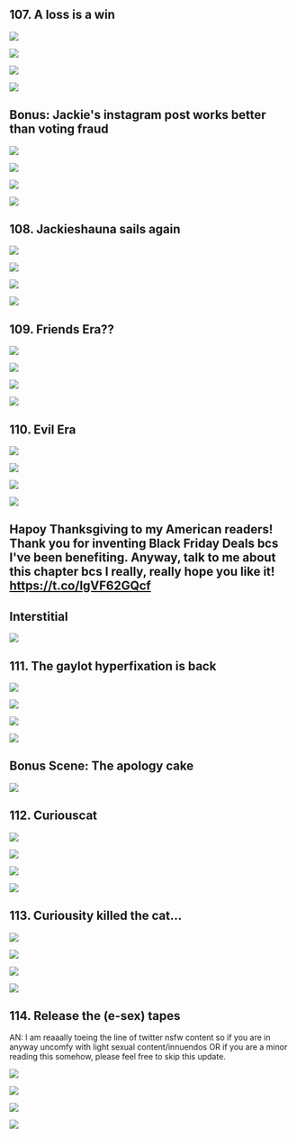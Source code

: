## 107. A loss is a win 

![](https://pbs.twimg.com/media/F_kQ7QuaAAAwIIV.jpg) 

![](https://pbs.twimg.com/media/F_kQ7bkb0AAJGuy.jpg) 

![](https://pbs.twimg.com/media/F_kQ7nZbUAA9_1l.jpg) 

![](https://pbs.twimg.com/media/F_kQ70DaEAA1K49.jpg)


## Bonus: Jackie's instagram post works better than voting fraud 

![](https://pbs.twimg.com/media/F_kYnbta4AAqhJH.jpg) 

![](https://pbs.twimg.com/media/F_kYnrOb0AAEXpQ.jpg) 

![](https://pbs.twimg.com/media/F_kYn5pbIAA_avc.jpg) 

![](https://pbs.twimg.com/media/F_kYoI5acAASwyt.jpg)


## 108. Jackieshauna sails again 

![](https://pbs.twimg.com/media/F_khO00aQAALMQe.jpg) 

![](https://pbs.twimg.com/media/F_khPEOa8AAzZ8n.jpg) 

![](https://pbs.twimg.com/media/F_khPR_aAAAqVnr.jpg) 

![](https://pbs.twimg.com/media/F_khPhEaIAEWAAM.jpg)


## 109. Friends Era?? 

![](https://pbs.twimg.com/media/F_krgO9bcAAfPcN.jpg) 

![](https://pbs.twimg.com/media/F_krgd3bkAANTZW.jpg) 

![](https://pbs.twimg.com/media/F_krgpVawAANxqV.jpg) 

![](https://pbs.twimg.com/media/F_krg30aYAA8Jsd.jpg)


## 110. Evil Era 

![](https://pbs.twimg.com/media/F_kzukQaEAAgUkY.jpg) 

![](https://pbs.twimg.com/media/F_kzuxdbIAAlUbx.jpg) 

![](https://pbs.twimg.com/media/F_kzvAXacAAgjmJ.jpg) 

![](https://pbs.twimg.com/media/F_kzvOibYAAbLP-.jpg)


## Hapoy Thanksgiving to my American readers! Thank you for inventing Black Friday  Deals bcs I've been benefiting. Anyway, talk to me about this chapter bcs I really, really hope you like it! https://t.co/IgVF62GQcf

## Interstitial

![](https://pbs.twimg.com/media/F_tvf5tacAEvO_K.jpg)


## 111. The gaylot hyperfixation is back 

![](https://pbs.twimg.com/media/F_ty7EVboAAPTXE.jpg) 

![](https://pbs.twimg.com/media/F_ty7RNacAAkdLr.jpg) 

![](https://pbs.twimg.com/media/F_ty7dUacAAYez6.jpg) 

![](https://pbs.twimg.com/media/F_ty7qvacAEUewt.jpg)


## Bonus Scene: The apology cake 

![](https://pbs.twimg.com/media/F_t9t4AagAALDoT.jpg)


## 112. Curiouscat 

![](https://pbs.twimg.com/media/F_2cb_GagAABI-s.jpg) 

![](https://pbs.twimg.com/media/F_2ccOjasAAGTcD.jpg) 

![](https://pbs.twimg.com/media/F_2ccdna0AElz1q.jpg) 

![](https://pbs.twimg.com/media/F_2ccrZbUAA1uSH.jpg)


## 113. Curiousity killed the cat... 

![](https://pbs.twimg.com/media/F_3xZp6b0AA0LRz.jpg) 

![](https://pbs.twimg.com/media/F_3xZ12boAAcqWP.jpg) 

![](https://pbs.twimg.com/media/F_3xaCFasAA7uZq.jpg) 

![](https://pbs.twimg.com/media/F_3xaN3bcAA_gEx.jpg)


## 114. Release the (e-sex) tapes

AN: I am reaaally toeing the line of twitter nsfw content so if you are in anyway uncomfy with light sexual content/innuendos OR if you are a minor reading this somehow, please feel free to skip this update. 

![](https://pbs.twimg.com/media/F_4GdKtbIAAi_zZ.jpg) 

![](https://pbs.twimg.com/media/F_4GdaKbAAEt4Aw.jpg) 

![](https://pbs.twimg.com/media/F_4GdoQaoAAg-9d.jpg) 

![](https://pbs.twimg.com/media/F_4Gd14awAA2voO.jpg)
